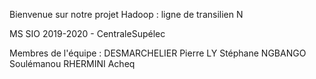 Bienvenue sur notre projet Hadoop : ligne de transilien N

MS SIO 2019-2020 - CentraleSupélec

Membres de l'équipe : 
DESMARCHELIER Pierre
LY Stéphane
NGBANGO Soulémanou
RHERMINI Acheq



